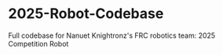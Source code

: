 # 2025-Robot-Codebase
Full codebase for Nanuet Knightronz's FRC robotics team: 2025 Competition Robot
